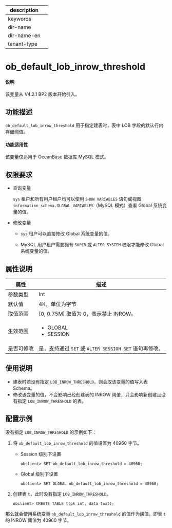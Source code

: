 |description||
|---|---|
|keywords||
|dir-name||
|dir-name-en||
|tenant-type||

# ob_default_lob_inrow_threshold

<main id="notice" type='explain'>
  <h4>说明</h4>
  <p>该变量从 V4.2.1 BP2 版本开始引入。</p>
</main>

## 功能描述

`ob_default_lob_inrow_threshold` 用于指定建表时，表中 LOB 字段的默认行内存储阈值。

  <main id="notice" >
    <h4>功能适用性</h4>
    <p>该变量仅适用于 OceanBase 数据库 MySQL 模式。</p>
  </main>

## 权限要求

* 查询变量

  `sys` 租户和所有用户租户均可以使用 `SHOW VARIABLES` 语句或视图 `information_schema.GLOBAL_VARIABLES`（MySQL 模式）查看 Global 系统变量的值。

* 修改变量

  * `sys` 租户可以直接修改 Global 系统变量的值。

  * MySQL 用户租户需要拥有 `SUPER` 或 `ALTER SYSTEM` 权限才能修改 Global 系统变量的值。

## 属性说明

| 属性       | 描述 |
| ----------| ----- |
| 参数类型    | Int |
| 默认值      | 4K，单位为字节 |
| 取值范围    | [0, 0.75M] 取值为 0，表示禁止 INROW。|
| 生效范围    | <ul><li>GLOBAL  </li><li>SESSION </li></ul>|
| 是否可修改  | 是，支持通过 `SET` 或 `ALTER SESSION SET` 语句再修改。|

## 使用说明

* 建表时若没有指定 `LOB_INROW_THRESHOLD`，则会取该变量的值写入表 Schema。
* 修改该变量的值，不会影响已经创建表的 INROW 阈值，只会影响新创建且没有指定 `LOB_INROW_THRESHOLD` 的表。

## 配置示例

没有指定 `LOB_INROW_THRESHOLD` 的示例如下：

1. 将 `ob_default_lob_inrow_threshold` 的值设置为 40960 字节。

    * Session 级别下设置

        ```shell
        obclient> SET ob_default_lob_inrow_threshold = 40960;
        ```

    * Global 级别下设置

        ```shell
        obclient> SET GLOBAL ob_default_lob_inrow_threshold = 40960;
        ```

2. 创建表 `t`，此时没有指定 `LOB_INROW_THRESHOLD`。

   ```shell
   obclient> CREATE TABLE t(pk int, data text);
   ```

  那么就会使用系统变量 `ob_default_lob_inrow_threshold` 的值作为阈值，即表 `t` 的 INROW 阈值为 40960 字节。
